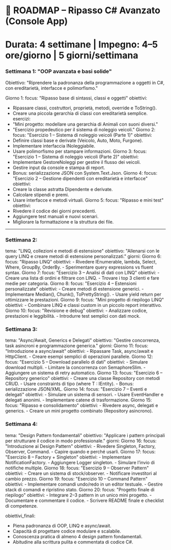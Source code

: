 ﻿# 🧠 ROADMAP – Ripasso C# Avanzato (Console App)
# Durata: 4 settimane | Impegno: 4–5 ore/giorno | 5 giorni/settimana

### Settimana 1: "OOP avanzata e basi solide"
Obiettivo: "Riprendere la padronanza della programmazione a oggetti in C#, con ereditarietà, interfacce e polimorfismo."

Giorno 1:
focus: "Ripasso base di sintassi, classi e oggetti"
obiettivi:
- Ripassare classi, costruttori, proprietà, metodi, override e ToString().
- Creare una piccola gerarchia di classi con ereditarietà semplice.
esercizi:
- "Mini progetto: modellare una gerarchia di Animali con suoni diversi."
- "Esercizio propedeutico per il sistema di noleggio veicoli."
Giorno 2:
focus: "Esercizio 1 – Sistema di noleggio veicoli (Parte 1)"
obiettivi:
- Definire classi base e derivate (Veicolo, Auto, Moto, Furgone).
- Implementare interfaccia INoleggiabile.
- Usare polimorfismo per stampare informazioni.
Giorno 3:
focus: "Esercizio 1 – Sistema di noleggio veicoli (Parte 2)"
obiettivi:
- Implementare GestoreNoleggi per gestire il flusso dei veicoli.
- Gestire input da console e stampa di report.
- Bonus: serializzazione JSON con System.Text.Json.
Giorno 4:
focus: "Esercizio 2 – Gestione dipendenti con ereditarietà e interfacce"
obiettivi:
- Creare la classe astratta Dipendente e derivate.
- Calcolare stipendi e premi.
- Usare interfacce e metodi virtuali.
Giorno 5:
focus: "Ripasso e mini test"
obiettivi:
- Rivedere il codice dei giorni precedenti.
- Aggiungere test manuali e nuovi scenari.
- Migliorare la formattazione e la struttura dei file.

---


### Settimana 2:
  tema: "LINQ, collezioni e metodi di estensione"
  obiettivo: "Allenarsi con le query LINQ e creare metodi di estensione personalizzati."
  giorni:
    Giorno 6:
      focus: "Ripasso LINQ"
      obiettivi:
        - Rivedere IEnumerable, lambda, Select, Where, GroupBy, OrderBy.
        - Sperimentare query expressions vs fluent syntax.
    Giorno 7:
      focus: "Esercizio 3 – Analisi di dati con LINQ"
      obiettivi:
        - Creare una lista di ordini e filtrare con LINQ.
        - Trovare i top 3 clienti e fare medie per categoria.
    Giorno 8:
      focus: "Esercizio 4 – Estensioni personalizzate"
      obiettivi:
        - Creare metodi di estensione generici.
        - Implementare Median(), Chunk(), ToPrettyString().
        - Usare yield return per ottimizzare le prestazioni.
    Giorno 9:
      focus: "Mini progetto di riepilogo LINQ"
      obiettivi:
        - Combinare LINQ e classi custom in un piccolo report interattivo.
    Giorno 10:
      focus: "Revisione e debug"
      obiettivi:
        - Analizzare codice, prestazioni e leggibilità.
        - Introdurre test semplici con dati mock.

### Settimana 3:
  tema: "Async/Await, Generics e Delegati"
  obiettivo: "Gestire concorrenza, task asincroni e programmazione generica."
  giorni:
    Giorno 11:
      focus: "Introduzione a async/await"
      obiettivi:
        - Ripassare Task, async/await e HttpClient.
        - Creare esempi semplici di operazioni parallele.
    Giorno 12:
      focus: "Esercizio 5 – Download parallelo di dati"
      obiettivi:
        - Simulare download multipli.
        - Limitare la concorrenza con SemaphoreSlim.
        - Aggiungere un sistema di retry automatico.
    Giorno 13:
      focus: "Esercizio 6 – Repository generico"
      obiettivi:
        - Creare una classe Repository<T> con metodi CRUD.
        - Usare constraints di tipo (where T : IEntity).
        - Bonus: serializzazione JSON/XML.
    Giorno 14:
      focus: "Esercizio 7 – Eventi e delegati"
      obiettivi:
        - Simulare un sistema di sensori.
        - Usare EventHandler<T> e delegati anonimi.
        - Implementare catene di trasformazione.
    Giorno 15:
      focus: "Ripasso e consolidamento"
      obiettivi:
        - Rivedere async, delegati e generics.
        - Creare un mini progetto combinato (Repository asincrono).

### Settimana 4:
  tema: "Design Pattern fondamentali"
  obiettivo: "Applicare i pattern principali per strutturare il codice in modo professionale."
  giorni:
    Giorno 16:
      focus: "Introduzione ai Design Pattern"
      obiettivi:
        - Rivedere Singleton, Factory, Observer, Command.
        - Capire quando e perché usarli.
    Giorno 17:
      focus: "Esercizio 8 – Factory + Singleton"
      obiettivi:
        - Implementare NotificationFactory.
        - Aggiungere Logger singleton.
        - Simulare l’invio di notifiche multiple.
    Giorno 18:
      focus: "Esercizio 9 – Observer Pattern"
      obiettivi:
        - Creare un sistema di stock/observer.
        - Notificare investitori al cambio prezzo.
    Giorno 19:
      focus: "Esercizio 10 – Command Pattern"
      obiettivi:
        - Implementare comandi undo/redo in un editor testuale.
        - Gestire stack di comandi e ripristino stato.
    Giorno 20:
      focus: "Progetto finale di riepilogo"
      obiettivi:
        - Integrare 2–3 pattern in un unico mini progetto.
        - Documentare e commentare il codice.
        - Scrivere README finale e checklist di competenze.

obiettivi_finali:
  - Piena padronanza di OOP, LINQ e async/await.
  - Capacità di progettare codice modulare e scalabile.
  - Conoscenza pratica di almeno 4 design pattern fondamentali.
  - Abitudine alla scrittura pulita e commentata di codice C#.
